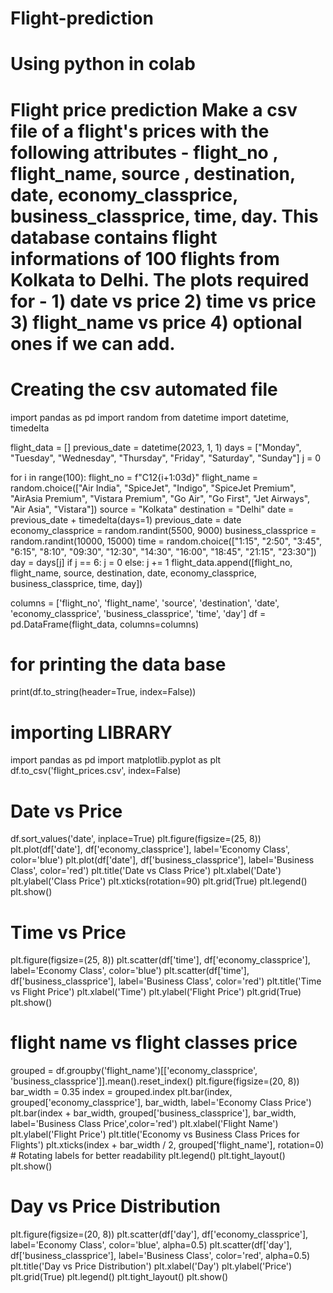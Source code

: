 # Flight-prediction
# Using python in colab
# Flight price prediction   Make a csv file of a flight's prices with the following attributes - flight_no , flight_name, source , destination, date, economy_classprice, business_classprice, time, day. This database contains flight informations of 100 flights from Kolkata to Delhi. The plots required for - 1) date vs price 2) time vs price 3) flight_name vs price 4) optional ones if we can add.



# Creating the csv automated file
import pandas as pd 
import random 
from datetime import datetime, timedelta

flight_data = []
previous_date = datetime(2023, 1, 1)
days = ["Monday", "Tuesday", "Wednesday", "Thursday", "Friday", "Saturday", "Sunday"]
j = 0

for i in range(100):
    flight_no = f"C12{i+1:03d}"
    flight_name = random.choice(["Air India", "SpiceJet", "Indigo", "SpiceJet Premium", 
                                 "AirAsia Premium", "Vistara Premium", "Go Air", "Go First", "Jet Airways", "Air Asia", "Vistara"])
    source = "Kolkata"
    destination = "Delhi"
    date = previous_date + timedelta(days=1)
    previous_date = date
    economy_classprice = random.randint(5500, 9000)
    business_classprice = random.randint(10000, 15000)
    time = random.choice(["1:15", "2:50", "3:45", "6:15", "8:10", "09:30", "12:30", "14:30", "16:00", "18:45", "21:15", "23:30"])
    day = days[j]
    if j == 6:
        j = 0
    else:
        j += 1
    flight_data.append([flight_no, flight_name, source, destination, date, economy_classprice, business_classprice, time, day])

columns = ['flight_no', 'flight_name', 'source', 'destination', 'date', 'economy_classprice', 'business_classprice', 'time', 'day']
df = pd.DataFrame(flight_data, columns=columns)

# for printing the data base
print(df.to_string(header=True, index=False))

# importing LIBRARY 
import pandas as pd
import matplotlib.pyplot as plt
df.to_csv('flight_prices.csv', index=False)

# Date vs Price
df.sort_values('date', inplace=True)
plt.figure(figsize=(25, 8))
plt.plot(df['date'], df['economy_classprice'], label='Economy Class', color='blue')
plt.plot(df['date'], df['business_classprice'], label='Business Class', color='red')
plt.title('Date vs Class Price')
plt.xlabel('Date')
plt.ylabel('Class Price')
plt.xticks(rotation=90)
plt.grid(True)
plt.legend()
plt.show()

# Time vs Price
plt.figure(figsize=(25, 8))
plt.scatter(df['time'], df['economy_classprice'], label='Economy Class', color='blue')
plt.scatter(df['time'], df['business_classprice'], label='Business Class', color='red')
plt.title('Time vs Flight Price')
plt.xlabel('Time')
plt.ylabel('Flight Price')
plt.grid(True)
plt.show()

# flight name vs flight classes price
grouped = df.groupby('flight_name')[['economy_classprice', 'business_classprice']].mean().reset_index()
plt.figure(figsize=(20, 8))
bar_width = 0.35
index = grouped.index
plt.bar(index, grouped['economy_classprice'], bar_width, label='Economy Class Price')
plt.bar(index + bar_width, grouped['business_classprice'], bar_width, label='Business Class Price',color='red')
plt.xlabel('Flight Name')
plt.ylabel('Flight Price')
plt.title('Economy vs Business Class Prices for Flights')
plt.xticks(index + bar_width / 2, grouped['flight_name'], rotation=0)  # Rotating labels for better readability
plt.legend()
plt.tight_layout()
plt.show()

# Day vs Price Distribution
plt.figure(figsize=(20, 8))
plt.scatter(df['day'], df['economy_classprice'], label='Economy Class', color='blue', alpha=0.5)
plt.scatter(df['day'], df['business_classprice'], label='Business Class', color='red', alpha=0.5)
plt.title('Day vs Price Distribution')
plt.xlabel('Day')
plt.ylabel('Price')
plt.grid(True)
plt.legend()
plt.tight_layout()
plt.show()
